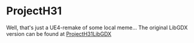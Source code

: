 # ProjectH31

Well, that's just a UE4-remake of some local meme... 
The original LibGDX version can be found at 
[ProjectH31LibGDX](https://github.com/lunakoly/ProjectH31LibGDX)
